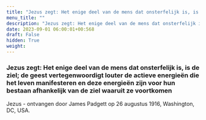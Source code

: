 ```yaml
---
title: "Jezus zegt: Het enige deel van de mens dat onsterfelijk is, is de ziel; de geest vertegenwoordigt louter de actieve energieën die het leven manifesteren en deze energieën zijn voor hun bestaan afhankelijk van de ziel waaruit ze voortkomen"
menu_title: ""
description: "Jezus zegt: Het enige deel van de mens dat onsterfelijk is, is de ziel; de geest vertegenwoordigt louter de actieve energieën die het leven manifesteren en deze energieën zijn voor hun bestaan afhankelijk van de ziel waaruit ze voortkomen"
date: 2023-09-01 06:00:01+00:568
draft: False
hidden: True
weight:
---
```

### Jezus zegt: Het enige deel van de mens dat onsterfelijk is, is de ziel; de geest vertegenwoordigt louter de actieve energieën die het leven manifesteren en deze energieën zijn voor hun bestaan afhankelijk van de ziel waaruit ze voortkomen

Jezus - ontvangen door James Padgett op 26 augustus 1916, Washington, DC, USA.
